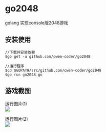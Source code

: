 # go2048
golang 实现console版2048游戏   

## 安装使用
```
//下载并安装依赖
$go get -u github.com/cwen-coder/go2048 

//运行程序
$cd $GOPATH/src/github.com/cwen-coder/go2048 
$go run go2048.go
```

## 游戏截图   
运行图片(1)  
![](http://7xnp02.com1.z0.glb.clouddn.com/204811.png)   

运行图片(2)    
![](http://7xnp02.com1.z0.glb.clouddn.com/204822.png)   


